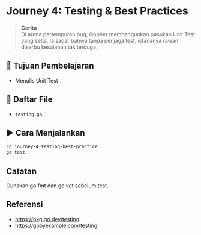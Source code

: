 # Journey 4: Testing & Best Practices
> **Cerita**  
Di arena pertempuran bug, Gopher membangunkan pasukan Unit Test yang setia, Ia sadar bahwa tanpa penjaga test, istananya rawan diserbu kesalahan tak terduga.


## 🎯 Tujuan Pembelajaran
- Menulis Unit Test


## 📂 Daftar File
- `testing.go`

## ▶️ Cara Menjalankan
```bash
cd journey-4-testing-best-practice
go test .
```

## Catatan
Gunakan go fmt dan go vet sebelum test.

## Referensi
- https://pkg.go.dev/testing
- https://gobyexample.com/testing